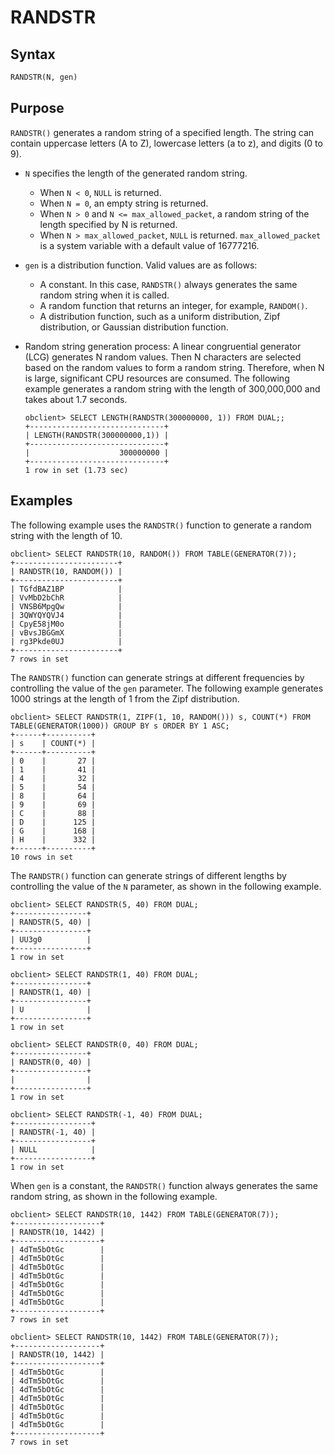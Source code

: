 # RANDSTR

## Syntax

```sql
RANDSTR(N, gen)
```

## Purpose

`RANDSTR()` generates a random string of a specified length. The string can contain uppercase letters (A to Z), lowercase letters (a to z), and digits (0 to 9). 

* `N` specifies the length of the generated random string.
   * When `N < 0`, `NULL` is returned. 
   * When `N = 0`, an empty string is returned. 
   * When `N > 0` and `N <= max_allowed_packet`, a random string of the length specified by N is returned. 
   * When `N > max_allowed_packet`, `NULL` is returned. `max_allowed_packet` is a system variable with a default value of 16777216. 
* `gen` is a distribution function. Valid values are as follows:
   * A constant. In this case, `RANDSTR()` always generates the same random string when it is called. 
   * A random function that returns an integer, for example, `RANDOM()`. 
   * A distribution function, such as a uniform distribution, Zipf distribution, or Gaussian distribution function. 
* Random string generation process: A linear congruential generator (LCG) generates N random values. Then N characters are selected based on the random values to form a random string. Therefore, when N is large, significant CPU resources are consumed. The following example generates a random string with the length of 300,000,000 and takes about 1.7 seconds. 

   ```shell
   obclient> SELECT LENGTH(RANDSTR(300000000, 1)) FROM DUAL;;
   +------------------------------+
   | LENGTH(RANDSTR(300000000,1)) |
   +------------------------------+
   |                    300000000 |
   +------------------------------+
   1 row in set (1.73 sec)
   ```

## Examples

The following example uses the `RANDSTR()` function to generate a random string with the length of 10. 

```shell
obclient> SELECT RANDSTR(10, RANDOM()) FROM TABLE(GENERATOR(7));
+-----------------------+
| RANDSTR(10, RANDOM()) |
+-----------------------+
| TGfdBAZ1BP            |
| VvMbD2bChR            |
| VNSB6MpgQw            |
| 3QWYQYQVJ4            |
| CpyE58jM0o            |
| vBvsJBGGmX            |
| rg3Pkde0UJ            |
+-----------------------+
7 rows in set
```

The `RANDSTR()` function can generate strings at different frequencies by controlling the value of the `gen` parameter. The following example generates 1000 strings at the length of 1 from the Zipf distribution. 

```shell
obclient> SELECT RANDSTR(1, ZIPF(1, 10, RANDOM())) s, COUNT(*) FROM TABLE(GENERATOR(1000)) GROUP BY s ORDER BY 1 ASC;
+------+----------+
| s    | COUNT(*) |
+------+----------+
| 0    |       27 |
| 1    |       41 |
| 4    |       32 |
| 5    |       54 |
| 8    |       64 |
| 9    |       69 |
| C    |       88 |
| D    |      125 |
| G    |      168 |
| H    |      332 |
+------+----------+
10 rows in set
```

The `RANDSTR()` function can generate strings of different lengths by controlling the value of the `N` parameter, as shown in the following example. 

```shell
obclient> SELECT RANDSTR(5, 40) FROM DUAL;
+----------------+
| RANDSTR(5, 40) |
+----------------+
| UU3g0          |
+----------------+
1 row in set

obclient> SELECT RANDSTR(1, 40) FROM DUAL;
+----------------+
| RANDSTR(1, 40) |
+----------------+
| U              |
+----------------+
1 row in set

obclient> SELECT RANDSTR(0, 40) FROM DUAL;
+----------------+
| RANDSTR(0, 40) |
+----------------+
|                |
+----------------+
1 row in set

obclient> SELECT RANDSTR(-1, 40) FROM DUAL;
+-----------------+
| RANDSTR(-1, 40) |
+-----------------+
| NULL            |
+-----------------+
1 row in set
```

When `gen` is a constant, the `RANDSTR()` function always generates the same random string, as shown in the following example. 

```shell
obclient> SELECT RANDSTR(10, 1442) FROM TABLE(GENERATOR(7));
+-------------------+
| RANDSTR(10, 1442) |
+-------------------+
| 4dTm5bOtGc        |
| 4dTm5bOtGc        |
| 4dTm5bOtGc        |
| 4dTm5bOtGc        |
| 4dTm5bOtGc        |
| 4dTm5bOtGc        |
| 4dTm5bOtGc        |
+-------------------+
7 rows in set

obclient> SELECT RANDSTR(10, 1442) FROM TABLE(GENERATOR(7));
+-------------------+
| RANDSTR(10, 1442) |
+-------------------+
| 4dTm5bOtGc        |
| 4dTm5bOtGc        |
| 4dTm5bOtGc        |
| 4dTm5bOtGc        |
| 4dTm5bOtGc        |
| 4dTm5bOtGc        |
| 4dTm5bOtGc        |
+-------------------+
7 rows in set
```
